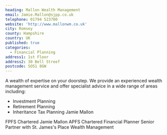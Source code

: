 ```yaml
---
heading: Mallon Wealth Management
email: Jamie.Mallon@sjpp.co.uk
telephone: 01794 523700
website: 'http://www.mallonwm.co.uk'
city: Romsey
county: Hampshire
country: UK
published: true
categories:
  - Financial Planning
address1: 1st Floor
address2: 30 Bell Streef
postcode: SO51 8GW
---
```



A wealth of expertise on your doorstep. We provide an experienced wealth management service and offer specialist advice in a wide range of areas including:

 * Investment Planning
 * Retirement Planning
 * Inheritance Tax Planning Jamie Mallon

FPFS Chartered
Jamie Mallon APFS
Chartered Financial Planner
Senior Partner with St. James's Place Wealth Management
